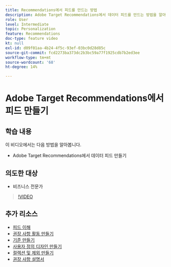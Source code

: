 ```yaml
---
title: Recommendations에서 피드를 만드는 방법
description: Adobe Target Recommendations에서 데이터 피드를 만드는 방법을 알아봅니다
role: User
level: Intermediate
topic: Personalization
feature: Recommendations
doc-type: feature video
kt: null
exl-id: d09f01aa-4b24-4f5c-93ef-03bc0d28d85c
source-git-commit: fcd2273ba373dc2b3bc59a77f1925cdb7b2ed3ee
workflow-type: tm+mt
source-wordcount: '68'
ht-degree: 14%

---
```


# Adobe Target Recommendations에서 피드 만들기

## 학습 내용

이 비디오에서는 다음 방법을 알아봅니다.

* Adobe Target Recommendations에서 데이터 피드 만들기

## 의도한 대상

* 비즈니스 전문가

>[!VIDEO](https://video.tv.adobe.com/v/27696?quality=12)

## 추가 리소스

* [피드 이해](understanding-feeds.md)
* [권장 사항 활동 만들기](create-a-recommendations-activity.md)
* [기준 만들기](create-criteria.md)
* [사용자 정의 디자인 만들기](create-custom-designs.md)
* [컬렉션 및 제외 만들기](create-collections-and-exclusions.md)
* [권장 사항 설명서](https://experienceleague.adobe.com/docs/target/using/recommendations/recommendations.html?lang=ko)
